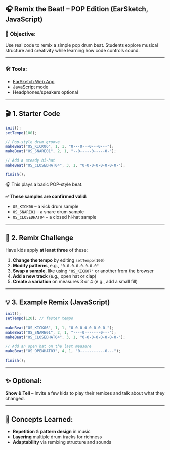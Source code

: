 ## 🎧 Remix the Beat! – POP Edition (EarSketch, JavaScript)

### 🧠 Objective:

Use real code to remix a simple pop drum beat. Students explore musical structure and creativity while learning how code controls sound.

---

### 🛠 Tools:

* [EarSketch Web App](https://earsketch.gatech.edu/)
* JavaScript mode
* Headphones/speakers optional

---

## 🎬 1. Starter Code

```javascript
init();
setTempo(100);

// Pop-style drum groove
makeBeat("OS_KICK06", 1, 1, "0---0---0---0---");
makeBeat("OS_SNARE01", 2, 1, "--0-----0-----0-");

// Add a steady hi-hat
makeBeat("OS_CLOSEDHAT04", 3, 1, "0-0-0-0-0-0-0-0-");

finish();
```

🎧 This plays a basic POP-style beat.

**✅ These samples are confirmed valid**:

* `OS_KICK06` – a kick drum sample
* `OS_SNARE01` – a snare drum sample
* `OS_CLOSEDHAT04` – a closed hi‑hat sample

---

## 🔄 2. Remix Challenge

Have kids apply **at least three** of these:

1. **Change the tempo** by editing `setTempo(100)`
2. **Modify patterns**, e.g., `"0-0-0-0-0-0-0-0"`
3. **Swap a sample**, like using `"OS_KICK07"` or another from the browser
4. **Add a new track** (e.g., open hat or clap)
5. **Create a variation** on measures 3 or 4 (e.g., add a small fill)

---

## 💡 3. Example Remix (JavaScript)

```javascript
init();
setTempo(120); // faster tempo

makeBeat("OS_KICK06", 1, 1, "0-0-0-0-0-0-0-0-");
makeBeat("OS_SNARE01", 2, 1, "----0-------0---");
makeBeat("OS_CLOSEDHAT04", 3, 1, "0-0-0-0-0-0-0-0-");

// Add an open hat on the last measure
makeBeat("OS_OPENHAT03", 4, 1, "0-----------0---");

finish();
```

---

## ✨ Optional:

**Show & Tell** – Invite a few kids to play their remixes and talk about what they changed.

---

## 🧠 Concepts Learned:

* **Repetition** & **pattern design** in music
* **Layering** multiple drum tracks for richness
* **Adaptability** via remixing structure and sounds
